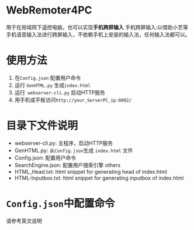 # WebRemoter4PC
用于在局域网下遥控电脑，也可以实现**手机跨屏输入**
手机跨屏输入:以借助小艺等手机语音输入法进行跨屏输入，不依赖手机上安装的输入法，任何输入法都可以。
# 使用方法
1. 在`Config.json` 配置用户命令
2. 运行 `GenHTML.py` 生成`index.html`
3. 运行` webserver-cli.py` 启动HTTP服务
4. 用手机或平板访问`http://your_ServerPC_ip:8002/` 
# 目录下文件说明
- webserver-cli.py: 主程序，启动HTTP服务
- GenHTML.py: 从`Config.json`生成 `index.html` 文件
- Config.json: 配置用户命令
- SearchEngine.json: 配置用户搜索引擎
others
- HTML_Head.txt: html snippet for generating head of index.html
- HTML-Inputbox.txt: html snippet for generating inputbox of index.html
# `Config.json`中配置命令
请参考英文说明
